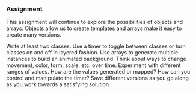 
### Assignment
This assignment will continue to explore the possibilities of objects and arrays. Objects allow us to create templates and arrays make it easy to create many versions.

Write at least two classes. Use a timer to toggle between classes or turn classes on and off in layered fashion. Use arrays to generate multiple instances to build an animated background. Think about ways to change movement, color, form, scale, etc. over time. Experiment with different ranges of values. How are the values generated or mapped? How can you control and manipulate the timer? Save different versions as you go along as you work towards a satisfying solution.
